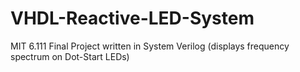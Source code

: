 # VHDL-Reactive-LED-System
MIT 6.111 Final Project written in System Verilog (displays frequency spectrum on Dot-Start LEDs)
